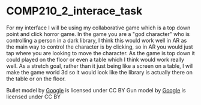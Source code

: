 # COMP210_2_interace_task

For my interface I will be using my collaborative game which is a top down point and click horror game. In the game you are a "god character" who is controlling a person in a dark library, I think this would work well in AR as the main way to control the character is by clicking, so in AR you would just tap where you are looking to move the character. As the game is top down it could played on the floor or even a table which I think would work really well. As a stretch goal, rather than it just being like a screen on a table, I will make the game world 3d so it would look like the library is actually there on the table or on the floor. 

Bullet model by [Google](https://poly.google.com/view/2_eJPKc_a_D) is licensed under CC BY 
Gun model by [Google](https://poly.google.com/view/4Rq3N_nqFRT) is licensed under CC BY 